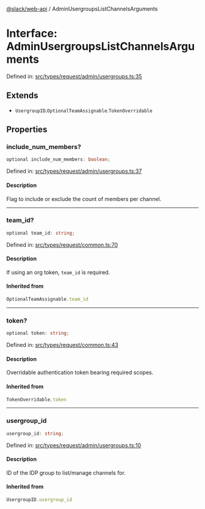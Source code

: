 [@slack/web-api](../index.md) / AdminUsergroupsListChannelsArguments

# Interface: AdminUsergroupsListChannelsArguments

Defined in: [src/types/request/admin/usergroups.ts:35](https://github.com/slackapi/node-slack-sdk/blob/main/packages/web-api/src/types/request/admin/usergroups.ts#L35)

## Extends

- `UsergroupID`.`OptionalTeamAssignable`.`TokenOverridable`

## Properties

### include\_num\_members?

```ts
optional include_num_members: boolean;
```

Defined in: [src/types/request/admin/usergroups.ts:37](https://github.com/slackapi/node-slack-sdk/blob/main/packages/web-api/src/types/request/admin/usergroups.ts#L37)

#### Description

Flag to include or exclude the count of members per channel.

***

### team\_id?

```ts
optional team_id: string;
```

Defined in: [src/types/request/common.ts:70](https://github.com/slackapi/node-slack-sdk/blob/main/packages/web-api/src/types/request/common.ts#L70)

#### Description

If using an org token, `team_id` is required.

#### Inherited from

```ts
OptionalTeamAssignable.team_id
```

***

### token?

```ts
optional token: string;
```

Defined in: [src/types/request/common.ts:43](https://github.com/slackapi/node-slack-sdk/blob/main/packages/web-api/src/types/request/common.ts#L43)

#### Description

Overridable authentication token bearing required scopes.

#### Inherited from

```ts
TokenOverridable.token
```

***

### usergroup\_id

```ts
usergroup_id: string;
```

Defined in: [src/types/request/admin/usergroups.ts:10](https://github.com/slackapi/node-slack-sdk/blob/main/packages/web-api/src/types/request/admin/usergroups.ts#L10)

#### Description

ID of the IDP group to list/manage channels for.

#### Inherited from

```ts
UsergroupID.usergroup_id
```
